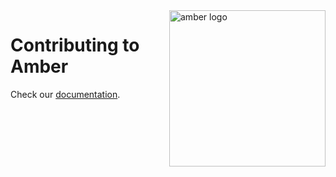 <img src="assets/amber.png" alt="amber logo" width="250" align="right" />

# Contributing to Amber
Check our [documentation](https://docs.amber-lang.com/contribute/contribute).
